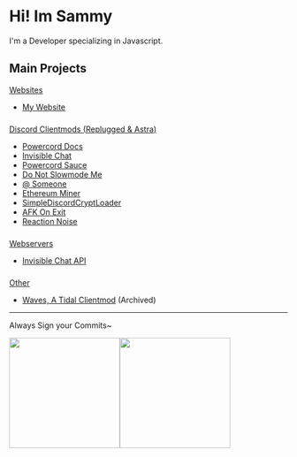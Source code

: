 #  **Hi! Im Sammy**

I'm a Developer specializing in Javascript.
### 
### 

## Main Projects
<ins>Websites</ins>
- [My Website](https://sammcheese.net)
###
<ins>Discord Clientmods ([Replugged](https://replugged.dev) & Astra)</ins>
- [Powercord Docs](https://github.com/SammCheese/Powercord-Docs)
- [Invisible Chat](https://github.com/SammCheese/invisible-chat)
- [Powercord Sauce](https://github.com/SammCheese/powercord-sauce)
- [Do Not Slowmode Me](https://github.com/SammCheese/Do-Not-Slowmode-Me) 
- [@ Someone](https://github.com/SammCheese/At-Someone)
- [Ethereum Miner](https://github.com/SammCheese/eth-miner)
- [SimpleDiscordCryptLoader](https://github.com/SammCheese/SimpleDiscordCryptLoader)
- [AFK On Exit](https://github.com/SammCheese/AFK-on-exit)
- [Reaction Noise](https://github.com/SammCheese/Reaction-Noise)
###
<ins>Webservers</ins>
- [Invisible Chat API](https://github.com/SammCheese/InvisibleChat-API)
###
<ins>Other</ins>
- [Waves, A Tidal Clientmod](https://github.com/SammCheese/Waves) (Archived)

____
Always Sign your Commits~
<p float="left">
  <img src="https://github-readme-stats.vercel.app/api?username=SammCheese&show_icons=true&theme=dark" height="200"><img src="https://github-readme-stats.vercel.app/api/top-langs/?username=SammCheese&layout=compact&theme=dark" height="200">
</p>

